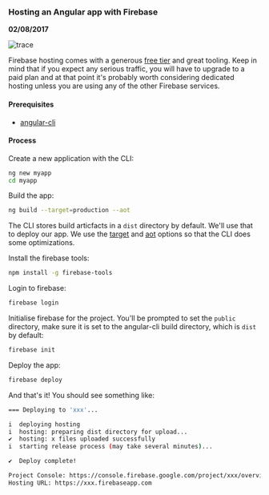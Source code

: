 ### Hosting an Angular app with Firebase
__02/08/2017__

![trace](assets/firebase.png)

Firebase hosting comes with a generous
[free tier](https://firebase.google.com/pricing/) and great tooling.
Keep in mind that if you expect any serious traffic, you will have to 
upgrade to a paid plan and at that point it's probably worth 
considering dedicated hosting unless you are using any of the other 
Firebase services.
 
#### Prerequisites 
 - [angular-cli](https://github.com/angular/angular-cli)

#### Process
Create a new application with the CLI:
``` bash
ng new myapp
cd myapp
```

Build the app:
``` bash
ng build --target=production --aot
```

The CLI stores build articfacts in a `dist` directory by default. We'll
use that to deploy our app. We use the 
[target](https://github.com/angular/angular-cli/wiki/build#bundling--tree-shaking) 
and [aot](https://angular.io/guide/aot-compiler) 
options so that the CLI does some optimizations. 

Install the firebase tools:
``` bash
npm install -g firebase-tools
```

Login to firebase:
``` bash
firebase login
```

Initialise firebase for the project. You'll be prompted to set the 
`public` directory, make sure it is set to the angular-cli 
build directory, which is `dist` by default: 
``` bash
firebase init
```

Deploy the app:
``` bash
firebase deploy
```

And that's it! You should see something like:
``` bash
=== Deploying to 'xxx'...

i  deploying hosting
i  hosting: preparing dist directory for upload...
✔  hosting: x files uploaded successfully
i  starting release process (may take several minutes)...

✔  Deploy complete!

Project Console: https://console.firebase.google.com/project/xxx/overview
Hosting URL: https://xxx.firebaseapp.com
``` 
